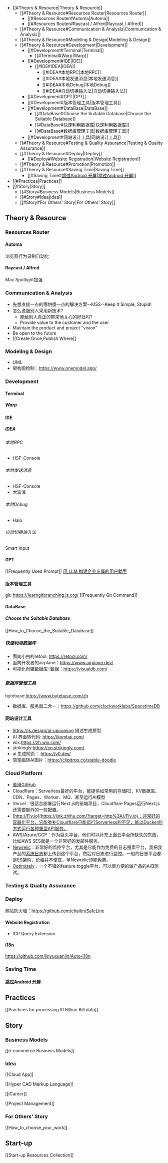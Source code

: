 - [[#Theory & Resource|Theory & Resource]]
	- [[#Theory & Resource#Resources Router|Resources Router]]
		- [[#Resources Router#Automa|Automa]]
		- [[#Resources Router#Raycast / Alfred|Raycast / Alfred]]
	- [[#Theory & Resource#Communication & Analysis|Communication & Analysis]]
	- [[#Theory & Resource#Modeling & Design|Modeling & Design]]
	- [[#Theory & Resource#Development|Development]]
		- [[#Development#Terminal|Terminal]]
			- [[#Terminal#Warp|Warp]]
		- [[#Development#IDE|IDE]]
			- [[#IDE#IDEA|IDEA]]
				- [[#IDEA#本地RPC|本地RPC]]
				- [[#IDEA#本地发送消息|本地发送消息]]
				- [[#IDEA#本地Debug|本地Debug]]
				- [[#IDEA#自动切换输入法|自动切换输入法]]
		- [[#Development#GPT|GPT]]
		- [[#Development#版本管理工具|版本管理工具]]
		- [[#Development#DataBase|DataBase]]
			- [[#DataBase#Choose the Suitable Database|Choose the Suitable Database]]
			- [[#DataBase#快速利用数据库|快速利用数据库]]
			- [[#DataBase#数据库管理工具|数据库管理工具]]
		- [[#Development#网站设计工具|网站设计工具]]
	- [[#Theory & Resource#Testing & Quality Assurance|Testing & Quality Assurance]]
	- [[#Theory & Resource#Deploy|Deploy]]
		- [[#Deploy#Website Registration|Website Registration]]
	- [[#Theory & Resource#Promotion|Promotion]]
	- [[#Theory & Resource#Saving Time|Saving Time]]
		- [[#Saving Time#[跳过Android 开屏](https://github.com/zfdang/Android-Touch-Helper)|[跳过Android 开屏](https://github.com/zfdang/Android-Touch-Helper)]]
- [[#Practices|Practices]]
- [[#Story|Story]]
	- [[#Story#Business Models|Business Models]]
	- [[#Story#Idea|Idea]]
	- [[#Story#For Others' Story|For Others' Story]]


## Theory & Resource
### Resources Router
#### Automa
浏览器行为录制自动化
#### Raycast / Alfred
Mac Spotlight加强

### Communication & Analysis
- 先想直接一点的哪怕傻一点的解决方案--KISS--Keep It Simple, Stupid!
- 怎么说服别人采用新技术?
	- 能给别人真正的带来他关心的好处吗?
	- Provide value to the customer and the user    
- Maintain the product and project "vision"
- Be open to the future 
- [[Create Once,Publish Where]]
### Modeling & Design
- UML
- 架构图绘制：https://www.onemodel.app/
### Development
#### Terminal
##### Warp

#### IDE
##### IDEA
###### 本地RPC
- HSF-Console
###### 本地发送消息
- HSF-Console
- 大波浪
###### 本地Debug
- Halo
###### 自动切换输入法
Smart Input

#### GPT
[[Frequently Used Prompt]]
[用 LLM 构建企业专属的用户助手](https://mp.weixin.qq.com/s/bpeszhmyMC_aRHt1fb0NLA)

#### 版本管理工具
git: https://learngitbranching.js.org/
[[Frequently Git Command]]

#### DataBase
##### Choose the Suitable Database
[[How_to_Choose_the_Suitable_Database]]
##### 快速利用数据库
- 面向小白的retool: https://retool.com/
- 面向开发者的airplane：https://www.airplane.dev/
- 可视化创建数据库🀄️数据：https://visualdb.com/
##### 数据库管理工具
bytebase:https://www.bytebase.com/zh
- 数据库、服务器二合一：https://github.com/clockworklabs/SpacetimeDB
#### 网站设计工具
- https://js.design/ai-upcoming 描述生成原型
- AI 界面转代码: https://kombai.com/
- wix:https://zh.wix.com/
- strikingly:https://cn.strikingly.com/
- ai 生成网页： https://v0.dev/
- 简笔画转AI图片：https://clipdrop.co/stable-doodle

### Cloud Platform

- [善用GitHub](https://link.zhihu.com/?target=https%3A//www.bmpi.dev/self/use-github-better/)
- Cloudflare：Serverless最好的平台，能提供如常用的存储R2、KV数据库、CDN、Pages、Worker、MQ、甚至运行AI模型
- Vercel：很适合部署运行Next.js的前端项目，Cloudflare Pages运行Next.js还需要额外的一些配置。
- [http://Fly.io](https://link.zhihu.com/?target=http%3A//Fly.io)：非常好的容器化平台，它能弥补Cloudflare只能运行Serverless的不足，能以Docker的方式运行各种重型API服务。
- AWS/Azure/GCP：作为巨头平台，他们可以补充上面云平台所缺失的东西，比如AWS SES就是一个非常好的发邮件服务。
- [Newrelic](https://link.zhihu.com/?target=https%3A//newrelic.com/)：非常好的监控平台，尤其是它能作为免费的日志搜索平台，我把我产品的[系统日志](https://www.zhihu.com/search?q=%E7%B3%BB%E7%BB%9F%E6%97%A5%E5%BF%97&search_source=Entity&hybrid_search_source=Entity&hybrid_search_extra=%7B%22sourceType%22%3A%22answer%22%2C%22sourceId%22%3A3249282055%7D)都上传到这个平台，然后对日志进行监控。一般的日志平台都是ES架构，[价格](https://www.zhihu.com/search?q=%E4%BB%B7%E6%A0%BC&search_source=Entity&hybrid_search_source=Entity&hybrid_search_extra=%7B%22sourceType%22%3A%22answer%22%2C%22sourceId%22%3A3249282055%7D)并不便宜，单Newrelic却能免费。
- [Optimizely](https://link.zhihu.com/?target=https%3A//www.optimizely.com/)：一个不错的feature toggle平台，可以很方便的做产品的A/B测试。
### Testing & Quality Assurance

### Deploy
网站防火墙：https://github.com/chaitin/SafeLine
#### Website Registration
- ICP Query Extension
#### i18n
https://github.com/linyuxuanlin/Auto-i18n
### Saving Time
#### [跳过Android 开屏](https://github.com/zfdang/Android-Touch-Helper)

## Practices
[[Practices for processing l0 Billion Bill data]]

## Story
### Business Models
[[e-commerce Business Models]]

### Idea
[[Cloud App]]

[[Hyper CAD Markup Language]]

[[iCareer]]

[[Project Management]]

### For Others' Story
[[How_to_choose_your_work]]

## Start-up
[[Start-up Resources Collection]]